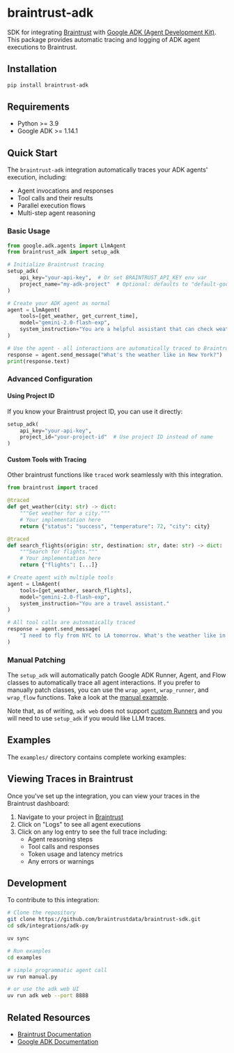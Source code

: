 # braintrust-adk

SDK for integrating [Braintrust](https://braintrust.dev) with [Google ADK (Agent Development Kit)](https://github.com/google/adk-python). This package provides automatic tracing and logging of ADK agent executions to Braintrust.

## Installation

```bash
pip install braintrust-adk
```

## Requirements

- Python >= 3.9
- Google ADK >= 1.14.1

## Quick Start

The `braintrust-adk` integration automatically traces your ADK agents' execution, including:

- Agent invocations and responses
- Tool calls and their results
- Parallel execution flows
- Multi-step agent reasoning

### Basic Usage

```python
from google.adk.agents import LlmAgent
from braintrust_adk import setup_adk

# Initialize Braintrust tracing
setup_adk(
    api_key="your-api-key",  # Or set BRAINTRUST_API_KEY env var
    project_name="my-adk-project"  # Optional: defaults to "default-google-adk-py"
)

# Create your ADK agent as normal
agent = LlmAgent(
    tools=[get_weather, get_current_time],
    model="gemini-2.0-flash-exp",
    system_instruction="You are a helpful assistant that can check weather and time."
)

# Use the agent - all interactions are automatically traced to Braintrust
response = agent.send_message("What's the weather like in New York?")
print(response.text)
```

### Advanced Configuration

#### Using Project ID

If you know your Braintrust project ID, you can use it directly:

```python
setup_adk(
    api_key="your-api-key",
    project_id="your-project-id"  # Use project ID instead of name
)
```

#### Custom Tools with Tracing

Other braintrust functions like `traced` work seamlessly with this integration.

```python
from braintrust import traced

@traced
def get_weather(city: str) -> dict:
    """Get weather for a city."""
    # Your implementation here
    return {"status": "success", "temperature": 72, "city": city}

@traced
def search_flights(origin: str, destination: str, date: str) -> dict:
    """Search for flights."""
    # Your implementation here
    return {"flights": [...]}

# Create agent with multiple tools
agent = LlmAgent(
    tools=[get_weather, search_flights],
    model="gemini-2.0-flash-exp",
    system_instruction="You are a travel assistant."
)

# All tool calls are automatically traced
response = agent.send_message(
    "I need to fly from NYC to LA tomorrow. What's the weather like in LA?"
)
```

### Manual Patching

The `setup_adk` will automatically patch Google ADK Runner, Agent, and Flow classes to automatically trace all agent interactions. If you prefer to manually patch classes, you can use the `wrap_agent`, `wrap_runner`, and `wrap_flow` functions. Take a look at the [manual example](./examples/manual.py).

Note that, as of writing, `adk web` does not support [custom Runners](https://github.com/google/adk-web/issues/72) and you will need to use `setup_adk` if you would like LLM traces.

## Examples

The `examples/` directory contains complete working examples:

## Viewing Traces in Braintrust

Once you've set up the integration, you can view your traces in the Braintrust dashboard:

1. Navigate to your project in [Braintrust](https://braintrust.dev)
2. Click on "Logs" to see all agent executions
3. Click on any log entry to see the full trace including:
   - Agent reasoning steps
   - Tool calls and responses
   - Token usage and latency metrics
   - Any errors or warnings

## Development

To contribute to this integration:

```bash
# Clone the repository
git clone https://github.com/braintrustdata/braintrust-sdk.git
cd sdk/integrations/adk-py

uv sync

# Run examples
cd examples

# simple programmatic agent call
uv run manual.py

# or use the adk web UI
uv run adk web --port 8888
```

## Related Resources

- [Braintrust Documentation](https://www.braintrust.dev/docs)
- [Google ADK Documentation](https://github.com/google/genai-agent-dev-kit)
